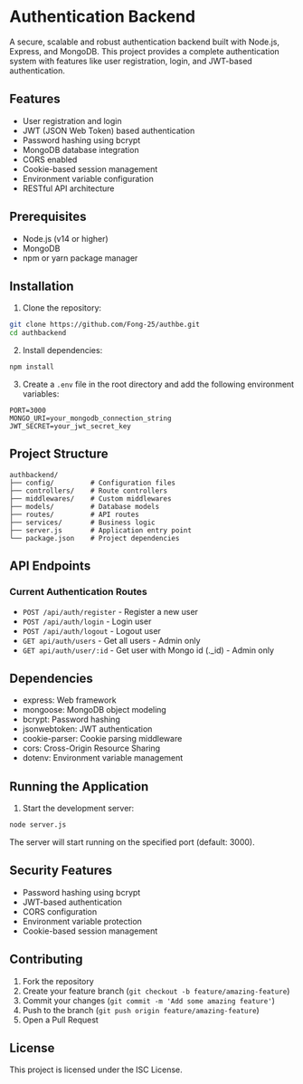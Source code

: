# Authentication Backend

A secure, scalable and robust authentication backend built with Node.js, Express, and MongoDB. This project provides a complete authentication system with features like user registration, login, and JWT-based authentication.

## Features

- User registration and login
- JWT (JSON Web Token) based authentication
- Password hashing using bcrypt
- MongoDB database integration
- CORS enabled
- Cookie-based session management
- Environment variable configuration
- RESTful API architecture

## Prerequisites

- Node.js (v14 or higher)
- MongoDB
- npm or yarn package manager

## Installation

1. Clone the repository:
```bash
git clone https://github.com/Fong-25/authbe.git
cd authbackend
```

2. Install dependencies:
```bash
npm install
```

3. Create a `.env` file in the root directory and add the following environment variables:
```env
PORT=3000
MONGO_URI=your_mongodb_connection_string
JWT_SECRET=your_jwt_secret_key
```

## Project Structure

```
authbackend/
├── config/         # Configuration files
├── controllers/    # Route controllers
├── middlewares/    # Custom middlewares
├── models/         # Database models
├── routes/         # API routes
├── services/       # Business logic
├── server.js       # Application entry point
└── package.json    # Project dependencies
```

## API Endpoints

### Current Authentication Routes
- `POST /api/auth/register` - Register a new user
- `POST /api/auth/login` - Login user
- `POST /api/auth/logout` - Logout user
- `GET api/auth/users` - Get all users - Admin only
- `GET api/auth/user/:id` - Get user with Mongo id (._id) - Admin only

## Dependencies

- express: Web framework
- mongoose: MongoDB object modeling
- bcrypt: Password hashing
- jsonwebtoken: JWT authentication
- cookie-parser: Cookie parsing middleware
- cors: Cross-Origin Resource Sharing
- dotenv: Environment variable management

## Running the Application

1. Start the development server:
```bash
node server.js
```

The server will start running on the specified port (default: 3000).

## Security Features

- Password hashing using bcrypt
- JWT-based authentication
- CORS configuration
- Environment variable protection
- Cookie-based session management

## Contributing

1. Fork the repository
2. Create your feature branch (`git checkout -b feature/amazing-feature`)
3. Commit your changes (`git commit -m 'Add some amazing feature'`)
4. Push to the branch (`git push origin feature/amazing-feature`)
5. Open a Pull Request

## License

This project is licensed under the ISC License. 